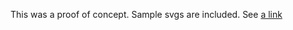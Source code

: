 This was a proof of concept. Sample svgs are included. See [a link](https://github.com/d-hayman/Hephaestus)
